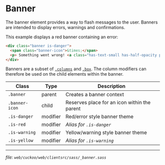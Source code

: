 # Banner

The banner element provides a way to flash messages to the user. Banners are
intended to display errors, warnings and confirmations.

This example displays a red banner containing an error:
```html
<div class="banner is-danger">
  <span class="banner-icon">&times;</span>
  <p> Something went wrong! <a class="has-text-small has-half-opacity pull-right" onclick="this.parentNode.remove();">&times;</a></p>
</div>
```

Banners are a subset of [`.columns`]("./columns.md") and [`.box`]("../box.md").
The column modifiers can therefore be used on the child elements within the banner.

| Class          | Type     | Description                                  |
| -------------- | -------- | -------------------------------------------- |
| `.banner`      | parent   | Creates a banner context                     |
| `.banner-icon` | child    | Reserves place for an icon within the parent |
| `.is-danger`   | modifier | Red/error style banner theme                 |
| `.is-red`      | modifier | _Alias for `.is-danger`_                     |
| `.is-warning`  | modifier | Yellow/warning style banner theme            |
| `.is-yellow`   | modifier | _Alias for `.is-warning`_                    |

---
_file: `web/cuckoo/web/clientsrc/sass/_banner.sass`_
